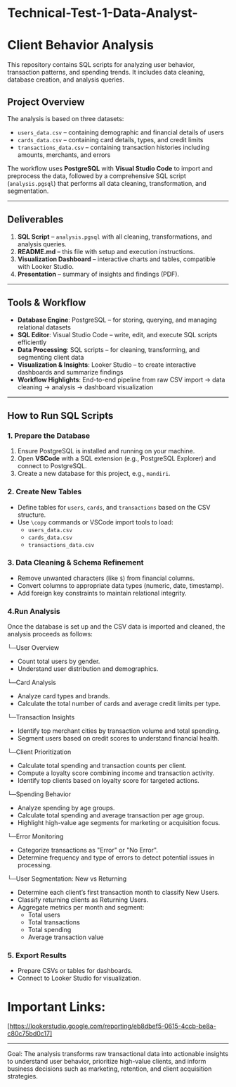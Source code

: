 # Technical-Test-1-Data-Analyst-

# Client Behavior Analysis

This repository contains SQL scripts for analyzing user behavior, transaction patterns, and spending trends. It includes data cleaning, database creation, and analysis queries.

## Project Overview

The analysis is based on three datasets:

- `users_data.csv` – containing demographic and financial details of users  
- `cards_data.csv` – containing card details, types, and credit limits  
- `transactions_data.csv` – containing transaction histories including amounts, merchants, and errors  

The workflow uses **PostgreSQL** with **Visual Studio Code** to import and preprocess the data, followed by a comprehensive SQL script (`analysis.pgsql`) that performs all data cleaning, transformation, and segmentation.

---

## Deliverables

1. **SQL Script** – `analysis.pgsql` with all cleaning, transformations, and analysis queries.  
2. **README.md** – this file with setup and execution instructions.  
3. **Visualization Dashboard** – interactive charts and tables, compatible with Looker Studio.  
4. **Presentation** – summary of insights and findings (PDF).

---

## Tools & Workflow

- **Database Engine**: PostgreSQL – for storing, querying, and managing relational datasets  
- **SQL Editor**: Visual Studio Code – write, edit, and execute SQL scripts efficiently    
- **Data Processing**: SQL scripts – for cleaning, transforming, and segmenting client data  
- **Visualization & Insights**: Looker Studio – to create interactive dashboards and summarize findings  
- **Workflow Highlights**: End-to-end pipeline from raw CSV import → data cleaning → analysis → dashboard visualization  

---
## How to Run SQL Scripts
### 1. Prepare the Database

1. Ensure PostgreSQL is installed and running on your machine.  
2. Open **VSCode** with a SQL extension (e.g., PostgreSQL Explorer) and connect to PostgreSQL.  
3. Create a new database for this project, e.g., `mandiri`.

### 2. Create New Tables
- Define tables for `users`, `cards`, and `transactions` based on the CSV structure.
- Use `\copy` commands or VSCode import tools to load:
  - `users_data.csv`  
  - `cards_data.csv`  
  - `transactions_data.csv` 

### 3. Data Cleaning & Schema Refinement
- Remove unwanted characters (like `$`) from financial columns.  
- Convert columns to appropriate data types (numeric, date, timestamp).  
- Add foreign key constraints to maintain relational integrity.

### 4.Run Analysis

Once the database is set up and the CSV data is imported and cleaned, the analysis proceeds as follows:

└─User Overview
  - Count total users by gender.
  - Understand user distribution and demographics.

└─Card Analysis
  - Analyze card types and brands.
  - Calculate the total number of cards and average credit limits per type.

└─Transaction Insights
  - Identify top merchant cities by transaction volume and total spending.
  - Segment users based on credit scores to understand financial health.

└─Client Prioritization
  - Calculate total spending and transaction counts per client.
  - Compute a loyalty score combining income and transaction activity.
  - Identify top clients based on loyalty score for targeted actions.

└─Spending Behavior
  - Analyze spending by age groups.
  - Calculate total spending and average transaction per age group.
  - Highlight high-value age segments for marketing or acquisition focus.

└─Error Monitoring
  - Categorize transactions as "Error" or "No Error".
  - Determine frequency and type of errors to detect potential issues in processing.

└─User Segmentation: New vs Returning
  - Determine each client’s first transaction month to classify New Users.
  - Classify returning clients as Returning Users.
  - Aggregate metrics per month and segment:
    -  Total users
    -  Total transactions
    -  Total spending
    -  Average transaction value

### 5. Export Results
- Prepare CSVs or tables for dashboards.
- Connect to Looker Studio for visualization.

# Important Links:

[https://lookerstudio.google.com/reporting/eb8dbef5-0615-4ccb-be8a-c80c75bd0c17]

---
  Goal: The analysis transforms raw transactional data into actionable insights to understand user behavior, prioritize high-value clients, and inform business decisions such as marketing, retention, and client acquisition strategies.
